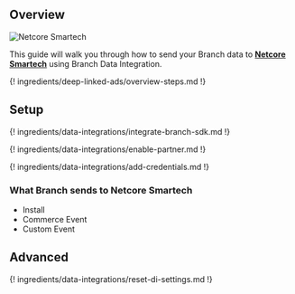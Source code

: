 ## Overview

![Netcore Smartech](https://cdn.branch.io/branch-assets/ad-partner-manager//bcad3b4c0c31-netcore_1527812078091-1567147518764.png)

This guide will walk you through how to send your Branch data to **[Netcore Smartech](https://www.netcoresmartech.com/)** using Branch Data Integration.

{! ingredients/deep-linked-ads/overview-steps.md !}

## Setup

{! ingredients/data-integrations/integrate-branch-sdk.md !}

{! ingredients/data-integrations/enable-partner.md !}

{! ingredients/data-integrations/add-credentials.md !}

### What Branch sends to Netcore Smartech

* Install
* Commerce Event
* Custom Event

## Advanced

{! ingredients/data-integrations/reset-di-settings.md !}

